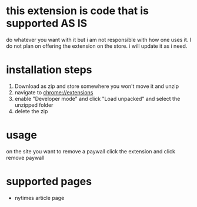 # this extension is code that is supported AS IS

do whatever you want with it but i am not responsible with how one uses it. I do not plan on offering the extension on the store.
i will update it as i need.

# installation steps

1. Download as zip and store somewhere you won't move it and unzip
2. navigate to [chrome://extensions](chrome://extensions)
3. enable "Developer mode" and click "Load unpacked" and select the unzipped folder
4. delete the zip

# usage

on the site you want to remove a paywall click the extension and click remove paywall

# supported pages

- nytimes article page

